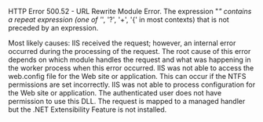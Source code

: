 HTTP Error 500.52 - URL Rewrite Module Error.
The expression "*" contains a repeat expression (one of '*', '?', '+', '{' in most contexts) that is not preceded by an expression.

Most likely causes:
IIS received the request; however, an internal error occurred during the processing of the request. The root cause of this error depends on which module handles the request and what was happening in the worker process when this error occurred.
IIS was not able to access the web.config file for the Web site or application. This can occur if the NTFS permissions are set incorrectly.
IIS was not able to process configuration for the Web site or application.
The authenticated user does not have permission to use this DLL.
The request is mapped to a managed handler but the .NET Extensibility Feature is not installed.
